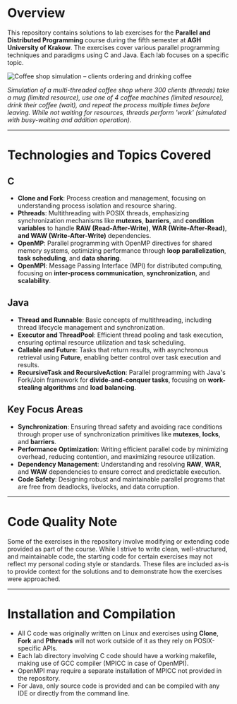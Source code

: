 # Overview
This repository contains solutions to lab exercises for the **Parallel and Distributed Programming** course during the fifth semester at **AGH University of Krakow**. The exercises cover various parallel programming techniques and paradigms using C and Java. Each lab focuses on a specific topic.

![Coffee shop simulation – clients ordering and drinking coffee](media/coffe_shop.gif)

*Simulation of a multi-threaded coffee shop where 300 clients (threads) take a mug (limited resource), use one of 4 coffee machines (limited resource), drink their coffee (wait), and repeat the process multiple times before leaving. While not waiting for resources, threads perform 'work' (simulated with busy-waiting and addition operation).*

---

# Technologies and Topics Covered

## C
  - **Clone and Fork**: Process creation and management, focusing on understanding process isolation and resource sharing.
  - **Pthreads**: Multithreading with POSIX threads, emphasizing synchronization mechanisms like **mutexes**, **barriers**, and
    **condition variables** to handle **RAW (Read-After-Write)**, **WAR (Write-After-Read)**, **and WAW (Write-After-Write)** dependencies.
  - **OpenMP**: Parallel programming with OpenMP directives for shared memory systems, optimizing performance through **loop parallelization**, **task scheduling**, and **data sharing**.
  - **OpenMPI**: Message Passing Interface (MPI) for distributed computing, focusing on **inter-process communication**, **synchronization**, and **scalability**.

## Java
  - **Thread and Runnable**: Basic concepts of multithreading, including thread lifecycle management and synchronization.
  - **Executor and ThreadPool**: Efficient thread pooling and task execution, ensuring optimal resource utilization and task scheduling.
  - **Callable and Future**: Tasks that return results, with asynchronous retrieval using **Future**, enabling better control over task execution and results.
  - **RecursiveTask and RecursiveAction**: Parallel programming with Java's Fork/Join framework for **divide-and-conquer tasks**, focusing on **work-stealing algorithms** and **load balancing**.

## Key Focus Areas
- **Synchronization**: Ensuring thread safety and avoiding race conditions through proper use of synchronization primitives like **mutexes**, **locks**, and **barriers**.
- **Performance Optimization**: Writing efficient parallel code by minimizing overhead, reducing contention, and maximizing resource utilization.
- **Dependency Management**: Understanding and resolving **RAW**, **WAR**, and **WAW** dependencies to ensure correct and predictable execution.
- **Code Safety**: Designing robust and maintainable parallel programs that are free from deadlocks, livelocks, and data corruption.

---

# Code Quality Note

Some of the exercises in the repository involve modifying or extending code provided as part of the course. 
While I strive to write clean, well-structured, and maintainable code, the starting code for certain exercises may not reflect my personal coding style or standards. 
These files are included as-is to provide context for the solutions and to demonstrate how the exercises were approached.

---

# Installation and Compilation
- All C code was originally written on Linux and exercises using **Clone**, **Fork** and **Pthreads** will not work outside of it as they rely on POSIX-specific APIs.
- Each lab directory involving C code should have a working makefile, making use of GCC compiler (MPICC in case of OpenMPI).
- OpenMPI may require a separate installation of MPICC not provided in the repository.
- For Java, only source code is provided and can be compiled with any IDE or directly from the command line.
